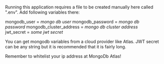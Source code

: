 Running this application requires a file to be created manually here called ".env". Add following variables there:

mongodb_user = *mongo db user*
mongodb_password = *mongo db password*
mongodb_cluster_address = *mongo db cluster address*
jwt_secret = *some jwt secret*

You can get mongodb variables from a cloud provider like Atlas. JWT secret can be any string but it is recommended that it is fairly long.

Remember to whitelist your ip address at MongoDb Atlas!